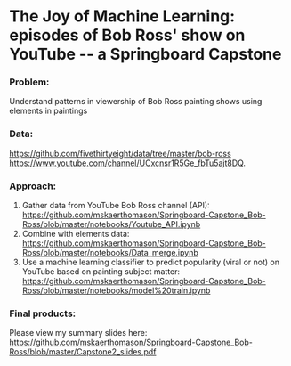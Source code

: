 # The Joy of Machine Learning: episodes of Bob Ross' show on YouTube -- a Springboard Capstone

### Problem: 
Understand patterns in viewership of Bob Ross painting shows using elements in paintings

### Data: 
https://github.com/fivethirtyeight/data/tree/master/bob-ross
https://www.youtube.com/channel/UCxcnsr1R5Ge_fbTu5ajt8DQ.  

### Approach:
1. Gather data from YouTube Bob Ross channel (API): https://github.com/mskaerthomason/Springboard-Capstone_Bob-Ross/blob/master/notebooks/Youtube_API.ipynb
2. Combine with elements data: https://github.com/mskaerthomason/Springboard-Capstone_Bob-Ross/blob/master/notebooks/Data_merge.ipynb
3. Use a machine learning classifier to predict popularity (viral or not) on YouTube based on painting subject matter: https://github.com/mskaerthomason/Springboard-Capstone_Bob-Ross/blob/master/notebooks/model%20train.ipynb

### Final products:
Please view my summary slides here: https://github.com/mskaerthomason/Springboard-Capstone_Bob-Ross/blob/master/Capstone2_slides.pdf


